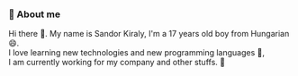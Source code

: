 ### 💬 About me
Hi there 👋. My name is Sandor Kiraly, I'm a 17 years old boy from Hungarian 😄. <br>
I love learning new technologies and new programming languages :test_tube:, <br>
I am currently working for my company and other stuffs. :floppy_disk:

<!--
**sndorkirly/sndorkirly** is a ✨ _special_ ✨ repository because its `README.md` (this file) appears on your GitHub profile.

Here are some ideas to get you started:

- 🔭 I’m currently working on ...
- 🌱 I’m currently learning ...
- 👯 I’m looking to collaborate on ...
- 🤔 I’m looking for help with ...
- 💬 Ask me about ...
- 📫 How to reach me: ...
- 😄 Pronouns: ...
- ⚡ Fun fact: ...
-->
